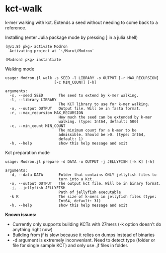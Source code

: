 # kct-walk
k-mer walking with kct. Extends a seed without needing to come back to a reference.

Installing (enter Julia package mode by pressing ] in a julia shell)
```
(@v1.8) pkg> activate Modron
  Activating project at `~/Marut/Modron`

(Modron) pkg> instantiate
```

Walking mode
```
usage: Modron.jl walk -s SEED -l LIBRARY -o OUTPUT [-r MAX_RECURSION]
                      [-c MIN_COUNT] [-h]

arguments:
  -s, --seed SEED       The seed to extend by k-mer walking.
  -l, --library LIBRARY
                        The KCT library to use for k-mer walking.
  -o, --output OUTPUT   Output file. Will be in fasta format.
  -r, --max_recursion MAX_RECURSION
                        How much the seed can be extended by k-mer
                        walking. (type: Int64, default: 500)
  -c, --min_count MIN_COUNT
                        The minimum count for a k-mer to be
                        admissible. Should be >0. (type: Int64,
                        default: 1)
  -h, --help            show this help message and exit
```

Kct preparation mode
```
usage: Modron.jl prepare -d DATA -o OUTPUT -j JELLYFISH [-k K] [-h]

arguments:
  -d, --data DATA       Folder that contains ONLY jellyfish files to
                        turn into a Kct.
  -o, --output OUTPUT   The output kct file. Will be in binary format.
  -j, --jellyfish JELLYFISH
                        Path of jellyfish executable
  -k K                  The size of k-mers in jellyfish files (type:
                        Int64, default: 31)
  -h, --help            show this help message and exit
```

**Known issues:**
- Currently only supports building KCTs with 27mers (-k option doesn't do anything right now)
- Building from jf is slow because it relies on dumps instead of binaries
- -d argument is extremely inconveniant. Need to detect type (folder or file for single sample KCT) and only use .jf files in folder.
